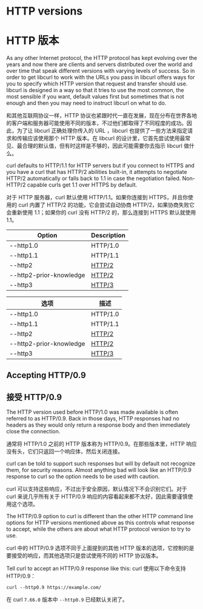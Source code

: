 # HTTP versions
# HTTP 版本

As any other Internet protocol, the HTTP protocol has kept evolving over the
years and now there are clients and servers distributed over the world and
over time that speak different versions with varying levels of success. So in
order to get libcurl to work with the URLs you pass in libcurl offers ways for
you to specify which HTTP version that request and transfer should
use. libcurl is designed in a way so that it tries to use the most common, the
most sensible if you want, default values first but sometimes that is not
enough and then you may need to instruct libcurl on what to do.

和其他互联网协议一样，HTTP 协议也紧跟时代一直在发展，现在分布在世界各地的客户端和服务器可能使用不同的版本，不过他们都取得了不同程度的成功。因此，为了让 libcurl 正确处理你传入的 URL ，libcurl 也提供了一些方法来指定请求和传输应该使用那个 HTTP 版本。在 libcurl 的设计里，它首先尝试使用最常见、最合理的默认值，但有时这样是不够的，因此可能需要你去指示 libcurl 做什么。

curl defaults to HTTP/1.1 for HTTP servers but if you connect to HTTPS and you
have a curl that has HTTP/2 abilities built-in, it attempts to negotiate
HTTP/2 automatically or falls back to 1.1 in case the negotiation failed.
Non-HTTP/2 capable curls get 1.1 over HTTPS by default.

对于 HTTP 服务器，curl 默认使用 HTTP/1.1。如果你连接到 HTTPS，并且你使用的 curl 内置了 HTTP/2 的功能，它会尝试自动协商 HTTP/2，如果协商失败它会重新使用 1.1；如果你的 curl 没有 HTTP/2 的，那么连接到 HTTPS 默认就使用 1.1。
 
| Option                              | Description |
|-------------------------------------|-------------|
| --http1.0                           | HTTP/1.0
| --http1.1                           | HTTP/1.1
| --http2                             | [HTTP/2](http2.md)
| --http2-prior-knowledge             | [HTTP/2](http2.md)
| --http3                             | [HTTP/3](http3.md)

| 选项                                | 描述 |
|-------------------------------------|-------------|
| --http1.0                           | HTTP/1.0
| --http1.1                           | HTTP/1.1
| --http2                             | [HTTP/2](http2.md)
| --http2-prior-knowledge             | [HTTP/2](http2.md)
| --http3                             | [HTTP/3](http3.md)


## Accepting HTTP/0.9
## 接受 HTTP/0.9

The HTTP version used before HTTP/1.0 was made available is often referred to
as HTTP/0.9. Back in those days, HTTP responses had no headers as they would
only return a response body and then immediately close the connection.

通常将 HTTP/1.0 之前的 HTTP 版本称为 HTTP/0.9。在那些版本里，HTTP 响应没有头，它们只返回一个响应体，然后关闭连接。

curl can be told to support such responses but will by default not recognize
them, for security reasons. Almost anything bad will look like an HTTP/0.9
response to curl so the option needs to be used with caution.

curl 可以支持这些响应，不过出于安全原因，默认情况下不会识别它们。对于 curl 来说几乎所有关于 HTTP/0.9 响应的内容看起来都不太好，因此需要谨慎使用这个选项。

The HTTP/0.9 option to curl is different than the other HTTP command line
options for HTTP versions mentioned above as this controls what response to
accept, while the others are about what HTTP protocol version to try to use.

curl 中的 HTTP/0.9 选项不同于上面提到的其他 HTTP 版本的选项，它控制的是要接受的响应，而其他选项只是尝试使用不同的 HTTP 协议版本。

Tell curl to accept an HTTP/0.9 response like this:
curl 使用以下命令支持 HTTP/0.9：

    curl --http0.9 https://example.com/

在 curl `7.66.0` 版本中 `--http0.9` 已经默认关闭了。
